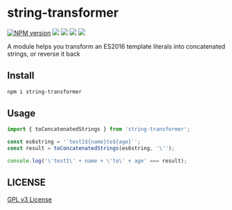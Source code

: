 string-transformer
================

[![NPM version][npm-image]][npm-url]
![][travis-url]
![][david-url]
![][dt-url]
![][license-url]

A module helps you transform an ES2016 template literals into concatenated strings, or reverse it back

## Install

```bash
npm i string-transformer
```

## Usage

```typescript
import { toConcatenatedStrings } from 'string-transformer';

const es6string = '`test1${name}to${age}`';
const result = toConcatenatedStrings(es6string, '\'');

console.log('\'test1\' + name + \'to\' + age' === result);
```



## LICENSE ##

[GPL v3 License](https://raw.githubusercontent.com/leftstick/string-transformer/master/LICENSE)


[npm-url]: https://npmjs.org/package/string-transformer
[npm-image]: https://badge.fury.io/js/string-transformer.png
[travis-url]:https://api.travis-ci.org/leftstick/string-transformer.svg?branch=master
[david-url]: https://david-dm.org/leftstick/string-transformer.png
[dt-url]:https://img.shields.io/npm/dt/string-transformer.svg
[license-url]:https://img.shields.io/npm/l/string-transformer.svg